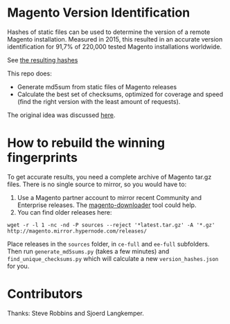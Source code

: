 # Magento Version Identification

Hashes of static files can be used to determine the version of a remote Magento installation. Measured in 2015, this resulted in an accurate version identification for 91,7% of 220,000 tested Magento installations worldwide.

See [the resulting hashes](version_hashes.json)

This repo does:

- Generate md5sum from static files of Magento releases
- Calculate the best set of checksums, optimized for coverage and speed (find the right version with the least amount of requests).

The original idea was discussed [here](https://github.com/steverobbins/magescan/issues/77).

# How to rebuild the winning fingerprints

To get accurate results, you need a complete archive of Magento tar.gz files. There is no single source to mirror, so you would have to:

1. Use a Magento partner account to mirror recent Community and Enterprise releases. The [magento-downloader](https://github.com/gwillem/magento-downloader) tool could help.
1. You can find older releases here:

```
wget -r -l 1 -nc -nd -P sources --reject '*latest.tar.gz' -A '*.gz' http://magento.mirror.hypernode.com/releases/
```

Place releases in the `sources` folder, in `ce-full` and `ee-full` subfolders. Then run `generate_md5sums.py` (takes a few minutes) and `find_unique_checksums.py` which will calculate a new `version_hashes.json` for you.

# Contributors

Thanks: Steve Robbins and Sjoerd Langkemper.


